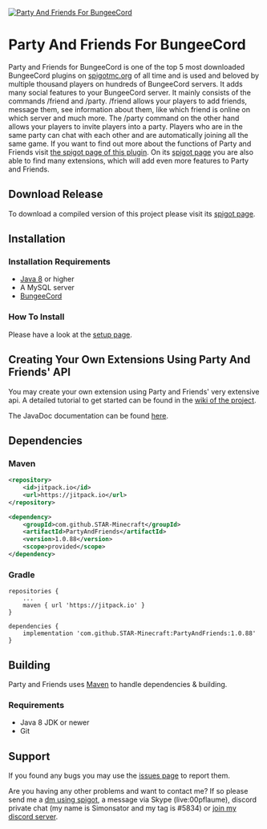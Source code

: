 <a href="https://www.spigotmc.org/resources/party-and-friends-for-bungeecord.9531/"><img src="https://simonsator.de/images/partyandfriendsfree.png" title="Party And Friends For BungeeCord" alt="Party And Friends For BungeeCord"></a>
# Party And Friends For BungeeCord

Party and Friends for BungeeCord is one of the top 5 most downloaded BungeeCord plugins on 
[spigotmc.org](https://www.spigotmc.org/resources/categories/bungee-proxy.3/?order=download_count) 
of all time and is used and beloved by multiple thousand players on hundreds of BungeeCord servers. 
It adds many social features to your BungeeCord server. It mainly consists of the commands /friend and /party. 
/friend allows your players to add friends, message them, see information about them, like which friend is 
online on which server and much more. The /party command on the other hand allows your players to invite 
players into a party. Players who are in the same party can chat with each other and are automatically 
joining all the same game. If you want to find out more about the functions of Party and Friends visit 
[the spigot page of this plugin](https://www.spigotmc.org/resources/party-and-friends-for-bungeecord.9531/). 
On its [spigot page](https://www.spigotmc.org/resources/party-and-friends-for-bungeecord.9531/) you are also 
able to find many extensions, which will add even more features to Party and Friends.

## Download Release

To download a compiled version of this project please visit its 
[spigot page](https://www.spigotmc.org/resources/party-and-friends-for-bungeecord.9531/).

## Installation

### Installation Requirements
* [Java 8](https://www.java.com/download/) or higher
* A MySQL server
* [BungeeCord](https://ci.md-5.net/job/BungeeCord/)

### How To Install
Please have a look at the [setup page](https://github.com/Simonsator/BungeecordPartyAndFriends/wiki/Setup-Party-And-Friends).

## Creating Your Own Extensions Using Party And Friends' API
You may create your own extension using Party and Friends' very extensive api. A detailed tutorial to get started can be 
found in the [wiki of the project](https://github.com/Simonsator/BungeecordPartyAndFriends/wiki/API).

The JavaDoc documentation can be found [here](https://simonsator.de/JavaDoc/PartyAndFriendsNotExtended/).

## Dependencies

### Maven

```xml
<repository>
    <id>jitpack.io</id>
    <url>https://jitpack.io</url>
</repository>
```

```xml
<dependency>
    <groupId>com.github.STAR-Minecraft</groupId>
    <artifactId>PartyAndFriends</artifactId>
    <version>1.0.88</version>
    <scope>provided</scope>
</dependency>
```

### Gradle

```
repositories {
    ...
    maven { url 'https://jitpack.io' }
}
```

```
dependencies {
    implementation 'com.github.STAR-Minecraft:PartyAndFriends:1.0.88'
}
```

## Building
Party and Friends uses [Maven](https://maven.apache.org/) to handle dependencies & building.

### Requirements
* Java 8 JDK or newer
* Git

## Support
If you found any bugs you may use the [issues page](https://github.com/Simonsator/BungeecordPartyAndFriends/issues) to report them.

Are you having any other problems and want to contact me? If so please send me a [dm using spigot](https://www.spigotmc.org/conversations/add?to=simonsator), 
a message via Skype (live:00pflaume), discord private chat (my name is Simonsator and my tag is #5834) or [join my discord server](https://discord.gg/pFx9X2W).
